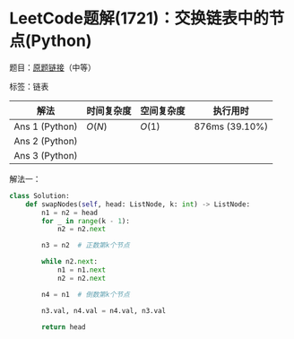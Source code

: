 # LeetCode题解(1721)：交换链表中的节点(Python)

题目：[原题链接](https://leetcode-cn.com/problems/swapping-nodes-in-a-linked-list/)（中等）

标签：链表

| 解法           | 时间复杂度 | 空间复杂度 | 执行用时       |
| -------------- | ---------- | ---------- | -------------- |
| Ans 1 (Python) | $O(N)$     | $O(1)$     | 876ms (39.10%) |
| Ans 2 (Python) |            |            |                |
| Ans 3 (Python) |            |            |                |

解法一：

```python
class Solution:
    def swapNodes(self, head: ListNode, k: int) -> ListNode:
        n1 = n2 = head
        for _ in range(k - 1):
            n2 = n2.next

        n3 = n2  # 正数第k个节点

        while n2.next:
            n1 = n1.next
            n2 = n2.next

        n4 = n1  # 倒数第k个节点

        n3.val, n4.val = n4.val, n3.val

        return head
```

